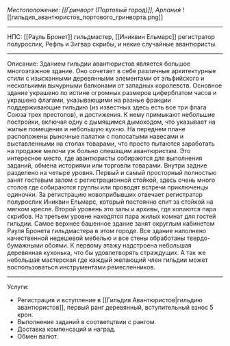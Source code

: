 *Местоположение: [[Гринворт (Портовый город)]], Арлания*
![[гильдия_авантюристов_портового_гринворта.png]]
_________
НПС: [[Рауль Бронет]] гильдмастер, [[Иниквин Ельмарс]] регистратор полурослик, Рефль и Зигвар скрибы, и некие случайные авантюристы.
_________
Описание: Зданием гильдии авантюристов является большое многоэтажное здание. Оно сочетает в себе различные архитектурные стили с изысканными деревянными элементами от эльфийского и несколькими вычурными балконами от западных королевств. Основное здание украшено по истине огромных размеров циферблатом часов и украшено флагами, указывающими на разные фракции поддерживающие гильдию (из известных здесь есть все три флага Союза трех престолов), и достижения. К нему примыкают небольшие постройки, включая одну с дымящимся дымоходом, что указывает на жилые помещения и небольшую кухню. На переднем плане расположены рыночные палатки с полосатыми навесами и выставленными на столах товарами, что просто пытаются заработать на продаже мелочи уж больно спешащим авантюристам. Это интересное место, где авантюристы собираются для выполнения заданий, обмена историями или торговли товарами. 
Внутри задние разделено на четыре уровня. Первый и самый просторный полностью занят гостевым залом с регистрационной стойкой, здесь очень много столов где собираются группы или проводят встречи приключенцы одиночки. За регистрацию новоприбывших отвечает регистратор полурослик Иниквин Ельмарс, который постоянно спит за стойкой на мягком кресле. Второй уровень это залы и архивы, где копаются пара скрибов. На третьем уровне находятся пара жилых комнат для гостей гильдии. Самое верхнее башенное здание занят округлым кабинетом Рауля Бронета гильдмастера в этом городе. Все здание наполнено качественной недешевой мебелью и все стены обработаны твердо-бумажными обоями. К первому этажу надстроена небольшая деревянная кухонька, что бы удовлетворять страждущих. А так же небольшая мастерская где каждый желающий член гильдии может воспользоваться инструментами ремесленников. 
_________
Услуги: 
* Регистрация и вступление в [[Гильдия Авантюристов|гильдию авантюристов]], первый ранг деревянный, вступительный взнос 5 крон. 
* Выполнение заданий в соответцтвии с рангом. 
* Доставка компенсаций и наград. 
* Обмен валют.



